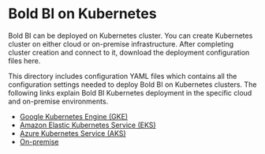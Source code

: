 # Bold BI on Kubernetes

Bold BI can be deployed on Kubernetes cluster. You can create Kubernetes cluster on either cloud or on-premise infrastructure. After completing cluster creation and connect to it, download the deployment configuration files here.

This directory includes configuration YAML files which contains all the configuration settings needed to deploy Bold BI on Kubernetes clusters. The following links explain Bold BI Kubernetes deployment in the specific cloud and on-premise environments.
    
* [Google Kubernetes Engine (GKE)](docs/google-gke.md)
* [Amazon Elastic Kubernetes Service (EKS)](docs/amazon-eks.md)
* [Azure Kubernetes Service (AKS)](docs/microsoft-aks.md)
* [On-premise](docs/on-premise.md)
